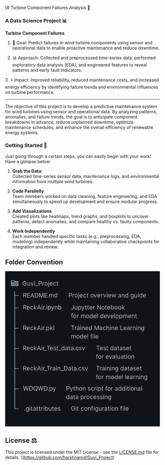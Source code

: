 [# Turbine Component Failures Analysis 🏏  

### A Data Science Project 📊  


**Turbine Component Failures**   
  
1. 🔧 Goal: Predict failures in wind turbine components using sensor and operational data to enable proactive maintenance and reduce downtime.  
  
2. 📊 Approach: Collected and preprocessed time-series data, performed exploratory data analysis (EDA), and engineered features to reveal patterns and early fault indicators.  
  
3 .⚡ Impact: Improved reliability, reduced maintenance costs, and increased energy efficiency by identifying failure trends and environmental influences on turbine performance.  

---

The objective of this project is to develop a predictive maintenance system for wind turbines using sensor and operational data. By analyzing patterns, anomalies, and failure trends, the goal is to anticipate component breakdowns in advance, reduce unplanned downtime, optimize maintenance schedules, and enhance the overall efficiency of renewable energy systems.  

### Getting Started 🐢

 Just going through a certain steps, you can easily begin with your work!  
 Have a glimpse below:  

 1. **Grab the Data:**  
 Collected time-series sensor data, maintenance logs, and environmental information from multiple wind turbines..  
 

 2. **Code Parallelly**  
 Team members worked on data cleaning, feature engineering, and EDA simultaneously to speed up development and ensure modular progress.  

 3. **Add Visualizations**  
Created plots like heatmaps, trend graphs, and boxplots to uncover patterns, detect anomalies, and compare healthy vs. faulty components.  

 4. **Work Independently**  
 Each member handled specific tasks (e.g., preprocessing, EDA, modeling) independently while maintaining collaborative checkpoints for integration and review.  
 
 ## Folder Convention 

 ![Turbine Component Failures Header](https://github.com/harshnamd/Guvi_Project/blob/main/BCO.24b60945-dbd4-45ad-a231-0e2b9eb90480.png?raw=true)



  
 ## License ⚖️
 This project is licensed under the MIT License - see the [LICENSE.md](./LICENSE.md) file for details.
 ](https://github.com/harshnamd/Guvi_Project)
